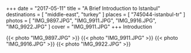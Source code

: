 +++
date   = "2017-05-11"
title  = "A Brief Introduction to Istanbul"
destinations = [ "middle-east", "turkey" ]
places = [ "745044-istanbul-tr" ]
photos = [ "IMG_9897.JPG", "IMG_9911.JPG", "IMG_9916.JPG", "IMG_9922.JPG" ]
cover = "IMG_9911.JPG"
+++
Introduction
<!--more-->

{{< photo "IMG_9897.JPG" >}}
{{< photo "IMG_9911.JPG" >}}
{{< photo "IMG_9916.JPG" >}}
{{< photo "IMG_9922.JPG" >}}